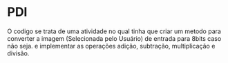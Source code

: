 # PDI
O codigo se trata  de uma atividade no qual tinha que criar um metodo para converter a imagem (Selecionada pelo Usuário) de entrada para 8bits caso não seja.
e implementar as operações adição, subtração, multiplicação e divisão.
